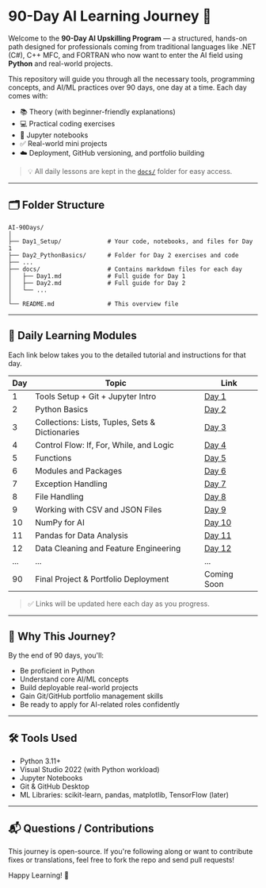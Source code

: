 # 90-Day AI Learning Journey 🚀

Welcome to the **90-Day AI Upskilling Program** — a structured, hands-on path designed for professionals coming from traditional languages like .NET (C#), C++ MFC, and FORTRAN who now want to enter the AI field using **Python** and real-world projects.

This repository will guide you through all the necessary tools, programming concepts, and AI/ML practices over 90 days, one day at a time. Each day comes with:

* 📚 Theory (with beginner-friendly explanations)
* 💻 Practical coding exercises
* 📓 Jupyter notebooks
* ✅ Real-world mini projects
* ☁️ Deployment, GitHub versioning, and portfolio building

> 💡 All daily lessons are kept in the [`docs/`](docs/README.md) folder for easy access.

---

## 🗂 Folder Structure

```
AI-90Days/
│
├── Day1_Setup/             # Your code, notebooks, and files for Day 1
├── Day2_PythonBasics/      # Folder for Day 2 exercises and code
├── ...
├── docs/                   # Contains markdown files for each day
│   ├── Day1.md             # Full guide for Day 1
│   ├── Day2.md             # Full guide for Day 2
│   └── ...
│
└── README.md               # This overview file
```

---

## 🔗 Daily Learning Modules

Each link below takes you to the detailed tutorial and instructions for that day.

| Day | Topic                                           | Link                                  |
| --- | ----------------------------------------------- | ------------------------------------- |
| 1   | Tools Setup + Git + Jupyter Intro               | [Day 1](docs/Day1_Setup.md)           |
| 2   | Python Basics                                   | [Day 2](docs/Day2_PythonBasics.md)    |
| 3   | Collections: Lists, Tuples, Sets & Dictionaries | [Day 3](docs/Day3_Collections.md)     |
| 4   | Control Flow: If, For, While, and Logic         | [Day 4](docs/Day4_ControlFlow.md)     |
| 5   | Functions                                       | [Day 5](docs/Day5_Functions.md)       |
| 6   | Modules and Packages                            | [Day 6](docs/Day6_Modules.md)         |
| 7   | Exception Handling                              | [Day 7](docs/Day7_Exceptions.md)      |
| 8   | File Handling                                   | [Day 8](docs/Day8_FileHandling.md)    |
| 9   | Working with CSV and JSON Files                 | [Day 9](docs/Day9_DataFiles.md)       |
| 10  | NumPy for AI                                    | [Day 10](docs/Day10_NumPyBasics.md)   |
| 11  | Pandas for Data Analysis                        | [Day 11](docs/Day11_PandasBasics.md)  |
| 12  | Data Cleaning and Feature Engineering           | [Day 12](docs/Day12_Data_Cleaning.md) |
| ... | ...                                             | ...                                   |
| 90  | Final Project & Portfolio Deployment            | Coming Soon                           |

> ✅ Links will be updated here each day as you progress.

---

## 🧠 Why This Journey?

By the end of 90 days, you'll:

* Be proficient in Python
* Understand core AI/ML concepts
* Build deployable real-world projects
* Gain Git/GitHub portfolio management skills
* Be ready to apply for AI-related roles confidently

---

## 🛠 Tools Used

* Python 3.11+
* Visual Studio 2022 (with Python workload)
* Jupyter Notebooks
* Git & GitHub Desktop
* ML Libraries: scikit-learn, pandas, matplotlib, TensorFlow (later)

---

## 📬 Questions / Contributions

This journey is open-source. If you're following along or want to contribute fixes or translations, feel free to fork the repo and send pull requests!

Happy Learning! 🚀

